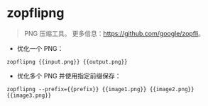 # zopflipng

> PNG 压缩工具。
> 更多信息：<https://github.com/google/zopfli>。

- 优化一个 PNG：

`zopflipng {{input.png}} {{output.png}}`

- 优化多个 PNG 并使用指定前缀保存：

`zopflipng --prefix={{prefix}} {{image1.png}} {{image2.png}} {{image3.png}}`